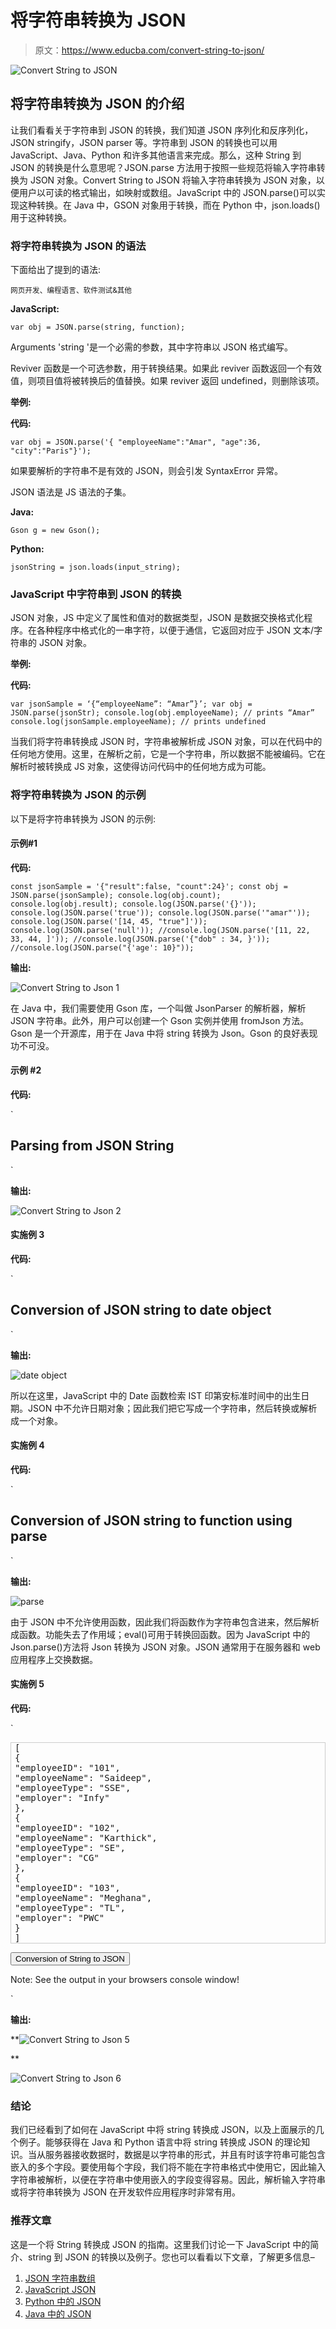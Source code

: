# 将字符串转换为 JSON

> 原文：<https://www.educba.com/convert-string-to-json/>

![Convert String to JSON](img/4281d934b095c8746a95ad51b33fe0d0.png)



## 将字符串转换为 JSON 的介绍

让我们看看关于字符串到 JSON 的转换，我们知道 JSON 序列化和反序列化，JSON stringify，JSON parser 等。字符串到 JSON 的转换也可以用 JavaScript、Java、Python 和许多其他语言来完成。那么，这种 String 到 JSON 的转换是什么意思呢？JSON.parse 方法用于按照一些规范将输入字符串转换为 JSON 对象。Convert String to JSON 将输入字符串转换为 JSON 对象，以便用户以可读的格式输出，如映射或数组。JavaScript 中的 JSON.parse()可以实现这种转换。在 Java 中，GSON 对象用于转换，而在 Python 中，json.loads()用于这种转换。

### 将字符串转换为 JSON 的语法

下面给出了提到的语法:

<small>网页开发、编程语言、软件测试&其他</small>

**JavaScript:**

`var obj = JSON.parse(string, function);`

Arguments 'string '是一个必需的参数，其中字符串以 JSON 格式编写。

Reviver 函数是一个可选参数，用于转换结果。如果此 reviver 函数返回一个有效值，则项目值将被转换后的值替换。如果 reviver 返回 undefined，则删除该项。

**举例:**

**代码:**

`var obj = JSON.parse('{ "employeeName":"Amar", "age":36, "city":"Paris"}');`

如果要解析的字符串不是有效的 JSON，则会引发 SyntaxError 异常。

JSON 语法是 JS 语法的子集。

**Java:**

`Gson g = new Gson();`

**Python:**

`jsonString = json.loads(input_string);`

### JavaScript 中字符串到 JSON 的转换

JSON 对象，JS 中定义了属性和值对的数据类型，JSON 是数据交换格式化程序。在各种程序中格式化的一串字符，以便于通信，它返回对应于 JSON 文本/字符串的 JSON 对象。

**举例:**

**代码:**

`var jsonSample = ‘{“employeeName”: “Amar”}’;
var obj = JSON.parse(jsonStr);
console.log(obj.employeeName); // prints “Amar”
console.log(jsonSample.employeeName); // prints undefined`

当我们将字符串转换成 JSON 时，字符串被解析成 JSON 对象，可以在代码中的任何地方使用。这里，在解析之前，它是一个字符串，所以数据不能被编码。它在解析时被转换成 JS 对象，这使得访问代码中的任何地方成为可能。

### 将字符串转换为 JSON 的示例

以下是将字符串转换为 JSON 的示例:

#### 示例#1

**代码:**

`const jsonSample = '{"result":false, "count":24}';
const obj = JSON.parse(jsonSample);
console.log(obj.count);
console.log(obj.result);
console.log(JSON.parse('{}'));
console.log(JSON.parse('true'));
console.log(JSON.parse('"amar"'));
console.log(JSON.parse('[14, 45, "true"]'));
console.log(JSON.parse('null'));
//console.log(JSON.parse('[11, 22, 33, 44, ]'));
//console.log(JSON.parse('{"dob" : 34, }'));
//console.log(JSON.parse("{'age': 10}"));`

**输出:**

![Convert String to Json 1](img/8db6c386cc9d2c5bca11fa332f035456.png)



在 Java 中，我们需要使用 Gson 库，一个叫做 JsonParser 的解析器，解析 JSON 字符串。此外，用户可以创建一个 Gson 实例并使用 fromJson 方法。Gson 是一个开源库，用于在 Java 中将 string 转换为 Json。Gson 的良好表现功不可没。

#### 示例 **#2**

**代码:**

`<!DOCTYPE html>
<html>
<body>
<h2>Parsing from JSON String</h2>
<p id="demo"></p>
<script>
var txt = '{"employeeName":"Amar", "age":36, "city":"Paris"}'
var obj = JSON.parse(txt);
document.getElementById("demo").innerHTML = obj.employeeName + " of age " + obj.age + " lives in " + obj.city;
</script>
</body>
</html>`

**输出:**

![Convert String to Json 2](img/1e582fb19da2f846cef7b1f3ccfcaa13.png)



#### 实施例 3

**代码:**

`<!DOCTYPE html>
<html>
<body>
<h2>Conversion of JSON string to date object</h2>
<p id="demo"></p>
<script>
var sampleText = '{"employeeName":"Amar", "dob":"1986-06-24", "city":"Paris"}';
var obj = JSON.parse(sampleText);
obj.dob = new Date(obj.dob);
document.getElementById("demo").innerHTML = obj.employeeName + " was born on " + obj.dob + " in " + obj.city;
</script>
</body>
</html>`

**输出:**

![date object](img/b1af8d1d07355fa85954f16ff7bee48e.png)



所以在这里，JavaScript 中的 Date 函数检索 IST 印第安标准时间中的出生日期。JSON 中不允许日期对象；因此我们把它写成一个字符串，然后转换或解析成一个对象。

#### 实施例 4

**代码:**

`<!DOCTYPE html>
<html>
<body>
<h2>Conversion of JSON string to function using parse</h2>
<p id="demo"></p>
<script>
var sampleText = '{"employeeName":"Amar", "age":"function() {return 34;}", "city":"Paris"}';
var obj = JSON.parse(sampleText);
obj.age = eval("(" + obj.age + ")");
document.getElementById("demo").innerHTML = obj.employeeName + " of age " + obj.age() + " lives in " + obj.city;
</script>
</body>
</html>`

**输出:**

![parse](img/2d7753f98b5969f7f5ef983f9f0da361.png)



由于 JSON 中不允许使用函数，因此我们将函数作为字符串包含进来，然后解析成函数。功能失去了作用域；eval()可用于转换回函数。因为 JavaScript 中的 Json.parse()方法将 Json 转换为 JSON 对象。JSON 通常用于在服务器和 web 应用程序上交换数据。

#### 实施例 5

**代码:**

`<!DOCTYPE html>
<html>
<head>
<title>Conversion of String to JSON in JavaScript</title>
</head>
<body>
<pre id="jsonData"
style="border:solid 1px #CCC;padding:0 6px;">
[
{
"employeeID": "101",
"employeeName": "Saideep",
"employeeType": "SSE",
"employer": "Infy"
},
{
"employeeID": "102",
"employeeName": "Karthick",
"employeeType": "SE",
"employer": "CG"
},
{
"employeeID": "103",
"employeeName": "Meghana",
"employeeType": "TL",
"employer": "PWC"
}
] </pre>
<p>
<input type="button" id="btnClick" value="Conversion of String to JSON" onclick="strngJson()" />
</p>
<p>Note: See the output in your browsers console window!</p>
</body>
<script>
function strngJson() {
var str = document.getElementById('jsonData').innerHTML;
var jsonObj = JSON.parse(str);
console.log(jsonObj);
}
</script>
</html>`

**输出:**

**![Convert String to Json 5](img/a184393403600f8e53c7e069846f3358.png)

** 

![Convert String to Json 6](img/4bfea683c99e54890a4f6e41272c0bc2.png)



### 结论

我们已经看到了如何在 JavaScript 中将 string 转换成 JSON，以及上面展示的几个例子。能够获得在 Java 和 Python 语言中将 string 转换成 JSON 的理论知识。当从服务器接收数据时，数据是以字符串的形式，并且有时该字符串可能包含嵌入的多个字段。要使用每个字段，我们将不能在字符串格式中使用它，因此输入字符串被解析，以便在字符串中使用嵌入的字段变得容易。因此，解析输入字符串或将字符串转换为 JSON 在开发软件应用程序时非常有用。

### 推荐文章

这是一个将 String 转换成 JSON 的指南。这里我们讨论一下 JavaScript 中的简介、string 到 JSON 的转换以及例子。您也可以看看以下文章，了解更多信息–

1.  [JSON 字符串数组](https://www.educba.com/json-array-of-strings/)
2.  [JavaScript JSON](https://www.educba.com/javascript-json/)
3.  [Python 中的 JSON](https://www.educba.com/json-in-python/)
4.  [Java 中的 JSON](https://www.educba.com/json-in-java/)





